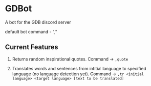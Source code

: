 # GDBot
A bot for the GDB discord server

default bot command - ","

## Current Features

1. Returns random inspirational quotes.
   Command -> `,quote`
   
   

2. Translates words and sentences from intitial language to specified language (no language detection yet). 
   Command -> `,tr <initial language> <target language> [text to be translated]`
   
